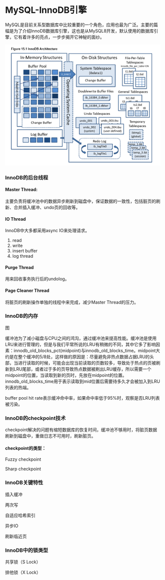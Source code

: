 # MySQL-InnoDB引擎

MySQL是目前关系型数据库中比较重要的一个角色，应用也最为广泛。主要的篇幅是为了介绍InnoDB数据库引擎，这也是从MySQL8开发，默认使用的数据库引擎，它有着许多的亮点，一步步揭开它神秘的面纱。

![InnoDB Architecture](../.gitbook/assets/innodb-architecture.png)

### InnoDB的后台线程

#### Master Thread:

主要负责将缓冲池中的数据异步刷新到磁盘中，保证数据的一致性，包括脏页的刷新、合并插入缓冲、undo页的回收等。

#### IO Thread

InnoDB中大多都采用async IO来处理请求。

1. read
2. write
3. insert buffer
4. log thread

#### Purge Thread

用来回收事务执行后的undolog。

#### Page Cleaner Thread

将脏页的刷新操作单独的线程中来完成，减少Master Thread的压力。

### InnoDB的内存

图

缓冲池为了减小磁盘与CPU之间的鸿沟，通过缓冲池来提高性能。缓冲池是使用LRU来进行管理的，但是与我们平常所说的LRU有稍微的不同，其中它多了影响因素：innodb\_old\_blocks\_pct\(midpoint\)与innodb\_old\_blocks\_time。midpoint大约是在整个缓冲的5/8处，这样做的原因是：尽量避免非热点数据占据LRU的头部，当进行读取的时候，可能会出现当前读取的页数较多，导致处于热点的页被刷新到LRU尾部，或者过于多的页导致热点数据被刷出LRU缓存，所以需要一个midpoint的位置，当读取到新的页时，先放在midpoint的位置。innodb\_old\_blocks\_time用于表示读取到mid位置后需要待多久才会被加入到LRU列表的热端。

buffer pool hit rate表示缓冲命中率，如果命中率低于95%时，观察是否LRU列表被污染。

### InnoDB的checkpoint技术

checkpoint解决的问题有缩短数据库的恢复时间，缓冲池不够用时，将脏页数据刷新到磁盘中，重做日志不可用时，刷新脏页。

#### checkpoint的类型：

Fuzzy checkpoint

Sharp checkpoint

### InnoDB关键特性

插入缓冲

两次写

自适应哈希索引

异步IO

刷新临近页



### InnoDB中的锁类型

共享锁（S Lock）

排他锁（X Lock）





